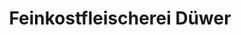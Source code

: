 ---
title: "Feinkostfleischerei Düwer"
url: /gruenendeich/feinkostfleischerei-duewer/
shop: Metzgerei
---